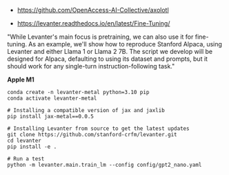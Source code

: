- https://github.com/OpenAccess-AI-Collective/axolotl

- https://levanter.readthedocs.io/en/latest/Fine-Tuning/

"While Levanter's main focus is pretraining, we can also use it for fine-tuning. As an example, we'll show how to reproduce Stanford Alpaca, using Levanter and either Llama 1 or Llama 2 7B. The script we develop will be designed for Alpaca, defaulting to using its dataset and prompts, but it should work for any single-turn instruction-following task."

**Apple M1**  

```
conda create -n levanter-metal python=3.10 pip
conda activate levanter-metal

# Installing a compatible version of jax and jaxlib
pip install jax-metal==0.0.5

# Installing Levanter from source to get the latest updates
git clone https://github.com/stanford-crfm/levanter.git
cd levanter
pip install -e .

# Run a test
python -m levanter.main.train_lm --config config/gpt2_nano.yaml
```
